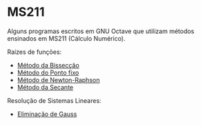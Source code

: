 # MS211
Alguns programas escritos em GNU Octave que utilizam métodos ensinados em MS211 (Cálculo Numérico).

Raízes de funções:
<ul>
  <li><a href="Metodos/bissecção.m">Método da Bissecção</a>
  <li><a href="Metodos/ponto_fixo.m">Método do Ponto fixo</a>
  <li><a href="Metodos/newton_raphson.m">Método de Newton-Raphson</a>
  <li><a href="Metodos/secante.m">Método da Secante</a>
</ul>

Resolução de Sistemas Lineares:
<ul>
  <li><a href="Metodos/eliminacao.m">Eliminação de Gauss</a>
</ul>
